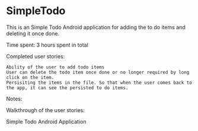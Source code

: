 SimpleTodo
==========

This is an Simple Todo Android application for adding the to do items and deleting it once done.

Time spent: 3 hours spent in total

Completed user stories:

    Ability of the user to add todo items
    User can delete the todo item once done or no longer required by long click on the item.
    Persisiting the items in the file. So that when the user comes back to the app, it can see the persisted to do items.

Notes:

Walkthrough of the user stories:

Simple Todo Android Application
